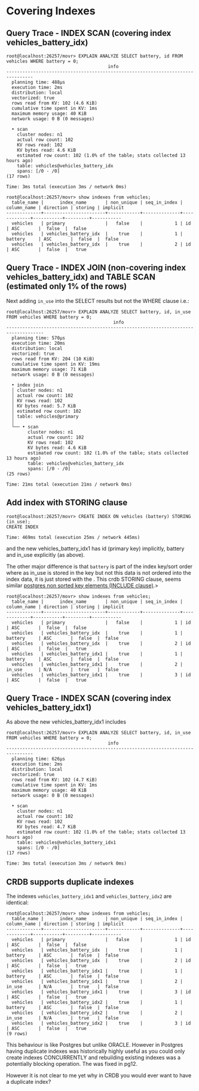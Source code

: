 # Covering Indexes

## Query Trace - INDEX SCAN  (covering index vehicles_battery_idx)

```
root@localhost:26257/movr> EXPLAIN ANALYZE SELECT battery, id FROM vehicles WHERE battery = 0;
                                      info
--------------------------------------------------------------------------------
  planning time: 488µs
  execution time: 2ms
  distribution: local
  vectorized: true
  rows read from KV: 102 (4.6 KiB)
  cumulative time spent in KV: 1ms
  maximum memory usage: 40 KiB
  network usage: 0 B (0 messages)

  • scan
    cluster nodes: n1
    actual row count: 102
    KV rows read: 102
    KV bytes read: 4.6 KiB
    estimated row count: 102 (1.0% of the table; stats collected 13 hours ago)
    table: vehicles@vehicles_battery_idx
    spans: [/0 - /0]
(17 rows)

Time: 3ms total (execution 3ms / network 0ms)

root@localhost:26257/movr> show indexes from vehicles;
  table_name |      index_name       | non_unique | seq_in_index | column_name | direction | storing | implicit
-------------+-----------------------+------------+--------------+-------------+-----------+---------+-----------
  vehicles   | primary               |   false    |            1 | id          | ASC       |  false  |  false
  vehicles   | vehicles_battery_idx  |    true    |            1 | battery     | ASC       |  false  |  false
  vehicles   | vehicles_battery_idx  |    true    |            2 | id          | ASC       |  false  |   true
```

## Query Trace - INDEX JOIN (non-covering index vehicles_battery_idx) and TABLE SCAN (estimated only 1% of the rows)  

Next adding `in_use` into the SELECT results but not the WHERE clause i.e.:

```
root@localhost:26257/movr> EXPLAIN ANALYZE SELECT battery, id, in_use FROM vehicles WHERE battery = 0;
                                        info
------------------------------------------------------------------------------------
  planning time: 570µs
  execution time: 20ms
  distribution: local
  vectorized: true
  rows read from KV: 204 (10 KiB)
  cumulative time spent in KV: 19ms
  maximum memory usage: 71 KiB
  network usage: 0 B (0 messages)

  • index join
  │ cluster nodes: n1
  │ actual row count: 102
  │ KV rows read: 102
  │ KV bytes read: 5.7 KiB
  │ estimated row count: 102
  │ table: vehicles@primary
  │
  └── • scan
        cluster nodes: n1
        actual row count: 102
        KV rows read: 102
        KV bytes read: 4.6 KiB
        estimated row count: 102 (1.0% of the table; stats collected 13 hours ago)
        table: vehicles@vehicles_battery_idx
        spans: [/0 - /0]
(25 rows)

Time: 21ms total (execution 21ms / network 0ms)
```
## Add index with STORING clause
```
root@localhost:26257/movr> CREATE INDEX ON vehicles (battery) STORING (in_use);
CREATE INDEX

Time: 469ms total (execution 25ms / network 445ms)
```
and the new vehicles_battery_idx1 has id (primary key) implicitly, battery and in_use explicitly (as above). 

The other major difference is that `battery` is part of the index key/sort order where as in_use is stored in the key but not this data is not ordered into the index data, it is just stored with the . This crdb STORING clause, seems similar [postgres non sorted key elements (INCLUDE clause)](https://use-the-index-luke.com/blog/2019-04/include-columns-in-btree-indexes).> 


```
root@localhost:26257/movr> show indexes from vehicles;
  table_name |      index_name       | non_unique | seq_in_index | column_name | direction | storing | implicit
-------------+-----------------------+------------+--------------+-------------+-----------+---------+-----------
  vehicles   | primary               |   false    |            1 | id          | ASC       |  false  |  false
  vehicles   | vehicles_battery_idx  |    true    |            1 | battery     | ASC       |  false  |  false
  vehicles   | vehicles_battery_idx  |    true    |            2 | id          | ASC       |  false  |   true
  vehicles   | vehicles_battery_idx1 |    true    |            1 | battery     | ASC       |  false  |  false
  vehicles   | vehicles_battery_idx1 |    true    |            2 | in_use      | N/A       |  true   |  false
  vehicles   | vehicles_battery_idx1 |    true    |            3 | id          | ASC       |  false  |   true
```
## Query Trace - INDEX SCAN  (covering index vehicles_battery_idx1)

As above the new vehicles_battery_idx1 includes 
```
root@localhost:26257/movr> EXPLAIN ANALYZE SELECT battery, id, in_use FROM vehicles WHERE battery = 0;
                                      info
--------------------------------------------------------------------------------
  planning time: 626µs
  execution time: 2ms
  distribution: local
  vectorized: true
  rows read from KV: 102 (4.7 KiB)
  cumulative time spent in KV: 1ms
  maximum memory usage: 40 KiB
  network usage: 0 B (0 messages)

  • scan
    cluster nodes: n1
    actual row count: 102
    KV rows read: 102
    KV bytes read: 4.7 KiB
    estimated row count: 102 (1.0% of the table; stats collected 13 hours ago)
    table: vehicles@vehicles_battery_idx1
    spans: [/0 - /0]
(17 rows)

Time: 3ms total (execution 3ms / network 0ms)
```

## CRDB supports duplicate indexes

The indexes `vehicles_battery_idx1` and `vehicles_battery_idx2` are identical:

```
root@localhost:26257/movr> show indexes from vehicles;
  table_name |      index_name       | non_unique | seq_in_index | column_name | direction | storing | implicit
-------------+-----------------------+------------+--------------+-------------+-----------+---------+-----------
  vehicles   | primary               |   false    |            1 | id          | ASC       |  false  |  false
  vehicles   | vehicles_battery_idx  |    true    |            1 | battery     | ASC       |  false  |  false
  vehicles   | vehicles_battery_idx  |    true    |            2 | id          | ASC       |  false  |   true
  vehicles   | vehicles_battery_idx1 |    true    |            1 | battery     | ASC       |  false  |  false
  vehicles   | vehicles_battery_idx1 |    true    |            2 | in_use      | N/A       |  true   |  false
  vehicles   | vehicles_battery_idx1 |    true    |            3 | id          | ASC       |  false  |   true
  vehicles   | vehicles_battery_idx2 |    true    |            1 | battery     | ASC       |  false  |  false
  vehicles   | vehicles_battery_idx2 |    true    |            2 | in_use      | N/A       |  true   |  false
  vehicles   | vehicles_battery_idx2 |    true    |            3 | id          | ASC       |  false  |   true
(9 rows)
```

This behaviour is like Postgres but unlike ORACLE. However in Postgres having duplicate indexes was historically highly useful as you could only create indexes CONCURRENTLY and rebuilding existing indexes was a potentially blocking operation. The was fixed in pg12.

However it is not clear to me yet why in CRDB you would ever want to have a duplicate index?
